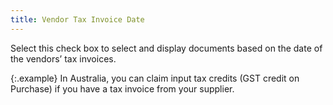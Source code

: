 ```yaml
---
title: Vendor Tax Invoice Date
---
```



Select this check box to select and display documents based on the date  of the vendors’ tax invoices.


{:.example}
In Australia, you can claim input tax credits  (GST credit on Purchase) if you have a tax invoice from your supplier.
